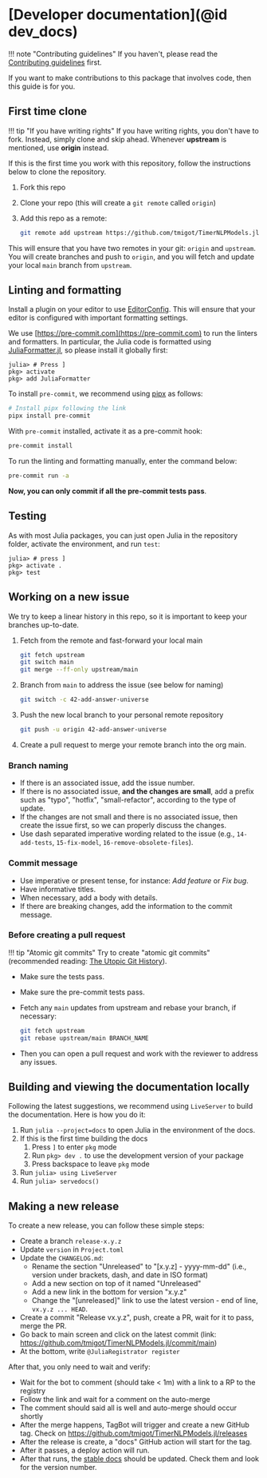 # [Developer documentation](@id dev_docs)

!!! note "Contributing guidelines"
    If you haven't, please read the [Contributing guidelines](90-contributing.md) first.

If you want to make contributions to this package that involves code, then this guide is for you.

## First time clone

!!! tip "If you have writing rights"
    If you have writing rights, you don't have to fork. Instead, simply clone and skip ahead. Whenever **upstream** is mentioned, use **origin** instead.

If this is the first time you work with this repository, follow the instructions below to clone the repository.

1. Fork this repo
2. Clone your repo (this will create a `git remote` called `origin`)
3. Add this repo as a remote:

   ```bash
   git remote add upstream https://github.com/tmigot/TimerNLPModels.jl
   ```

This will ensure that you have two remotes in your git: `origin` and `upstream`.
You will create branches and push to `origin`, and you will fetch and update your local `main` branch from `upstream`.

## Linting and formatting

Install a plugin on your editor to use [EditorConfig](https://editorconfig.org).
This will ensure that your editor is configured with important formatting settings.

We use [https://pre-commit.com](https://pre-commit.com) to run the linters and formatters.
In particular, the Julia code is formatted using [JuliaFormatter.jl](https://github.com/domluna/JuliaFormatter.jl), so please install it globally first:

```julia-repl
julia> # Press ]
pkg> activate
pkg> add JuliaFormatter
```

To install `pre-commit`, we recommend using [pipx](https://pipx.pypa.io) as follows:

```bash
# Install pipx following the link
pipx install pre-commit
```

With `pre-commit` installed, activate it as a pre-commit hook:

```bash
pre-commit install
```

To run the linting and formatting manually, enter the command below:

```bash
pre-commit run -a
```

**Now, you can only commit if all the pre-commit tests pass**.

## Testing

As with most Julia packages, you can just open Julia in the repository folder, activate the environment, and run `test`:

```julia-repl
julia> # press ]
pkg> activate .
pkg> test
```

## Working on a new issue

We try to keep a linear history in this repo, so it is important to keep your branches up-to-date.

1. Fetch from the remote and fast-forward your local main

   ```bash
   git fetch upstream
   git switch main
   git merge --ff-only upstream/main
   ```

2. Branch from `main` to address the issue (see below for naming)

   ```bash
   git switch -c 42-add-answer-universe
   ```

3. Push the new local branch to your personal remote repository

   ```bash
   git push -u origin 42-add-answer-universe
   ```

4. Create a pull request to merge your remote branch into the org main.

### Branch naming

- If there is an associated issue, add the issue number.
- If there is no associated issue, **and the changes are small**, add a prefix such as "typo", "hotfix", "small-refactor", according to the type of update.
- If the changes are not small and there is no associated issue, then create the issue first, so we can properly discuss the changes.
- Use dash separated imperative wording related to the issue (e.g., `14-add-tests`, `15-fix-model`, `16-remove-obsolete-files`).

### Commit message

- Use imperative or present tense, for instance: *Add feature* or *Fix bug*.
- Have informative titles.
- When necessary, add a body with details.
- If there are breaking changes, add the information to the commit message.

### Before creating a pull request

!!! tip "Atomic git commits"
    Try to create "atomic git commits" (recommended reading: [The Utopic Git History](https://blog.esciencecenter.nl/the-utopic-git-history-d44b81c09593)).

- Make sure the tests pass.
- Make sure the pre-commit tests pass.
- Fetch any `main` updates from upstream and rebase your branch, if necessary:

  ```bash
  git fetch upstream
  git rebase upstream/main BRANCH_NAME
  ```

- Then you can open a pull request and work with the reviewer to address any issues.

## Building and viewing the documentation locally

Following the latest suggestions, we recommend using `LiveServer` to build the documentation.
Here is how you do it:

1. Run `julia --project=docs` to open Julia in the environment of the docs.
1. If this is the first time building the docs
   1. Press `]` to enter `pkg` mode
   1. Run `pkg> dev .` to use the development version of your package
   1. Press backspace to leave `pkg` mode
1. Run `julia> using LiveServer`
1. Run `julia> servedocs()`

## Making a new release

To create a new release, you can follow these simple steps:

- Create a branch `release-x.y.z`
- Update `version` in `Project.toml`
- Update the `CHANGELOG.md`:
  - Rename the section "Unreleased" to "[x.y.z] - yyyy-mm-dd" (i.e., version under brackets, dash, and date in ISO format)
  - Add a new section on top of it named "Unreleased"
  - Add a new link in the bottom for version "x.y.z"
  - Change the "[unreleased]" link to use the latest version - end of line, `vx.y.z ... HEAD`.
- Create a commit "Release vx.y.z", push, create a PR, wait for it to pass, merge the PR.
- Go back to main screen and click on the latest commit (link: <https://github.com/tmigot/TimerNLPModels.jl/commit/main>)
- At the bottom, write `@JuliaRegistrator register`

After that, you only need to wait and verify:

- Wait for the bot to comment (should take < 1m) with a link to a RP to the registry
- Follow the link and wait for a comment on the auto-merge
- The comment should said all is well and auto-merge should occur shortly
- After the merge happens, TagBot will trigger and create a new GitHub tag. Check on <https://github.com/tmigot/TimerNLPModels.jl/releases>
- After the release is create, a "docs" GitHub action will start for the tag.
- After it passes, a deploy action will run.
- After that runs, the [stable docs](https://tmigot.github.io/TimerNLPModels.jl/stable) should be updated. Check them and look for the version number.
